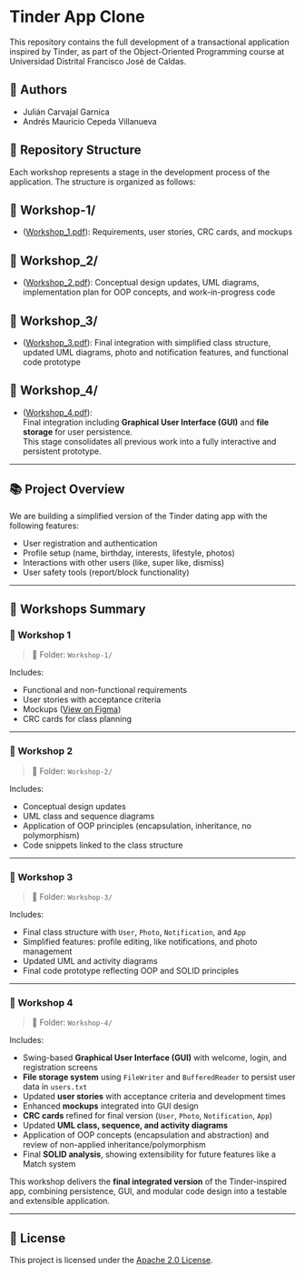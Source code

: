 #  Tinder App Clone

This repository contains the full development of a transactional application inspired by Tinder, as part of the Object-Oriented Programming course at Universidad Distrital Francisco José de Caldas.

## 👥 Authors

- Julián Carvajal Garnica  
- Andrés Mauricio Cepeda Villanueva

## 🧱 Repository Structure

Each workshop represents a stage in the development process of the application. The structure is organized as follows:

## 📁 Workshop-1/ 

- ([Workshop_1.pdf](https://github.com/Foulsito/TinderApp/tree/main/Workshop_1)): Requirements, user stories, CRC cards, and mockups 

## 📁 Workshop_2/ 

- ([Workshop_2.pdf](https://github.com/Foulsito/TinderApp/tree/main/Workshop_2)): Conceptual design updates, UML diagrams, implementation plan for OOP concepts, and work-in-progress code 

## 📁 Workshop_3/ 

- ([Workshop_3.pdf](https://github.com/Foulsito/TinderApp/tree/main/Workshop_3)): Final integration with simplified class structure, updated UML diagrams, photo and notification features, and functional code prototype

## 📁 Workshop_4/ 

- ([Workshop_4.pdf](https://github.com/Foulsito/TinderApp/tree/main/Workshop_4)):  
  Final integration including **Graphical User Interface (GUI)** and **file storage** for user persistence.  
  This stage consolidates all previous work into a fully interactive and persistent prototype.

---

## 📚 Project Overview

We are building a simplified version of the Tinder dating app with the following features:

- User registration and authentication
- Profile setup (name, birthday, interests, lifestyle, photos)
- Interactions with other users (like, super like, dismiss)
- User safety tools (report/block functionality)

---

## 🧩 Workshops Summary

### 🔹 Workshop 1 

> 📁 Folder: `Workshop-1/`

Includes:
- Functional and non-functional requirements
- User stories with acceptance criteria
- Mockups ([View on Figma](https://www.figma.com/board/fnGljgUhbNpFASJmIpG6rC/Untitled?node-id=0-1&t=pt9D6LsBvTT4PDfy-1)) 
- CRC cards for class planning

---

### 🔹 Workshop 2 

> 📁 Folder: `Workshop-2/`

Includes:
- Conceptual design updates
- UML class and sequence diagrams
- Application of OOP principles (encapsulation, inheritance, no polymorphism)
- Code snippets linked to the class structure

---

### 🔹 Workshop 3 

> 📁 Folder: `Workshop-3/`

Includes:
- Final class structure with `User`, `Photo`, `Notification`, and `App`
- Simplified features: profile editing, like notifications, and photo management
- Updated UML and activity diagrams
- Final code prototype reflecting OOP and SOLID principles

---

### 🔹 Workshop 4 

> 📁 Folder: `Workshop-4/`

Includes:
- Swing-based **Graphical User Interface (GUI)** with welcome, login, and registration screens  
- **File storage system** using `FileWriter` and `BufferedReader` to persist user data in `users.txt`  
- Updated **user stories** with acceptance criteria and development times  
- Enhanced **mockups** integrated into GUI design  
- **CRC cards** refined for final version (`User`, `Photo`, `Notification`, `App`)  
- Updated **UML class, sequence, and activity diagrams**  
- Application of OOP concepts (encapsulation and abstraction) and review of non-applied inheritance/polymorphism  
- Final **SOLID analysis**, showing extensibility for future features like a Match system  

This workshop delivers the **final integrated version** of the Tinder-inspired app, combining persistence, GUI, and modular code design into a testable and extensible application.

---

## 🔐 License

This project is licensed under the [Apache 2.0 License](https://github.com/Foulsito/TinderApp/blob/main/LICENSE).

